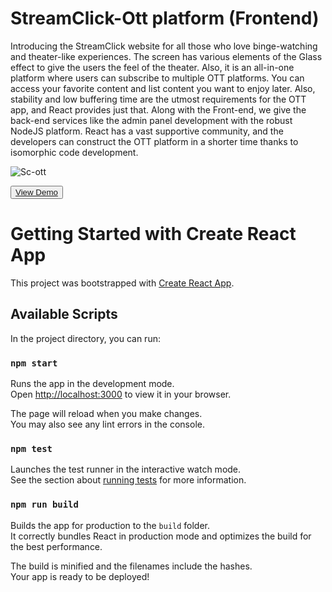 <h1>StreamClick-Ott platform (Frontend)</h1>

Introducing the StreamClick website for all those who love binge-watching and theater-like experiences. The screen has various elements of the Glass effect to give the users the feel of the theater. Also, it is an all-in-one platform where users can subscribe to multiple OTT platforms. You can access your favorite content and list content you want to enjoy later. 
Also, stability and low buffering time are the utmost requirements for the OTT app, and React provides just that. Along with the Front-end, we give the back-end services like the admin panel development with the robust NodeJS platform. React has a vast supportive community, and the developers can construct the OTT platform in a shorter time thanks to isomorphic code development.


![Sc-ott](https://user-images.githubusercontent.com/90691156/200322958-e3abcc5b-46b8-4a59-8932-14e13527d11e.PNG)


<button>
<a href="https://ott-template.vercel.app/">View Demo</a>

</button>


# Getting Started with Create React App

This project was bootstrapped with [Create React App](https://github.com/facebook/create-react-app).

## Available Scripts

In the project directory, you can run:

### `npm start`

Runs the app in the development mode.\
Open [http://localhost:3000](http://localhost:3000) to view it in your browser.

The page will reload when you make changes.\
You may also see any lint errors in the console.

### `npm test`

Launches the test runner in the interactive watch mode.\
See the section about [running tests](https://facebook.github.io/create-react-app/docs/running-tests) for more information.

### `npm run build`

Builds the app for production to the `build` folder.\
It correctly bundles React in production mode and optimizes the build for the best performance.

The build is minified and the filenames include the hashes.\
Your app is ready to be deployed!
